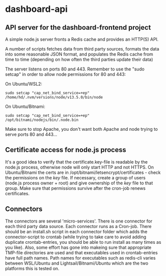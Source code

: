 # dashboard-api

## API server for the dashboard-frontend project
A simple node.js server fronts a Redis cache and provides an HTTP(S) API.

A number of scripts fetches data from third party sources, formats the data into some reasonable JSON format, and populates the Redis cache from time to time (depending on how often the third parties update their data)

The server listens on ports 80 and 443. Remember to use the "sudo setcap" in order to allow node permissions for 80 and 443:

On Ubuntu/WSL2: 
```shell
sudo setcap "cap_net_bind_service=+ep" /home/hd/.nvm/versions/node/v13.5.0/bin/node
```
On Ubuntu/Bitnami:
```shell
sudo setcap "cap_net_bind_service=+ep" /opt/bitnami/nodejs/bin/.node.bin
```

Make sure to stop Apache, you don't want both Apache and node trying to serve ports 80 and 443...

## Certificate access for node.js process
It's a good idea to verify that the certificate.key-file is readable by the node.js process, otherwise node will only start HTTP and not HTTPS. On Ubuntu/Bitnami the certs are in /opt/bitnami/letsencrypt/certificates - check the permissions on the *key* file. If necessary, create a group of users (node.js process owner + root) and give ownership of the *key* file to that group. Make sure that permissions survive after the cron-job renews certificates.

## Connectors
The connectors are several 'micro-services'. There is one connector for each third party data source. Each connector runs as a Cron-job. There should be an install.sh script in each connector folder which adds the connector-script to crontab (while trying to take care to avoid adding duplicate crontab-entries, you should be able to run install as many times as you like). Also, some effort has gone into makeing sure that appropriate TMP-file directories are used and that executables used in crontab-entries have full path names. Path names for executables such as redis-cli varies between WSL/Ubuntu and Lightsail/Bitnami/Ubuntu which are the two platforms this is tested on.
